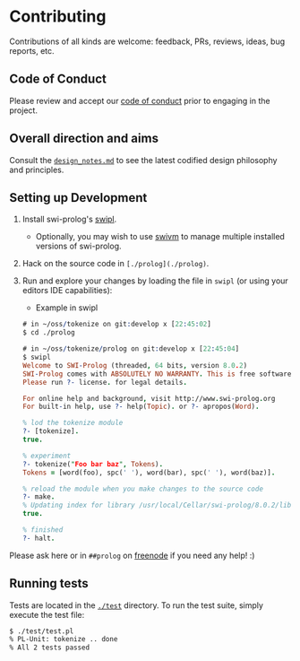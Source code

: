 # Contributing

Contributions of all kinds are welcome: feedback, PRs, reviews, ideas, bug
reports, etc.

## Code of Conduct

Please review and accept our [code of conduct](CODE_OF_CONDUCT.md) prior to
engaging in the project.

## Overall direction and aims

Consult the [`design_notes.md`](design_notes.md) to see the latest codified
design philosophy and principles.

## Setting up Development

1. Install swi-prolog's [swipl](http://www.swi-prolog.org/download/stable).
    - Optionally, you may wish to use [swivm](https://github.com/fnogatz/swivm) to
      manage multiple installed versions of swi-prolog.
2. Hack on the source code in `[./prolog](./prolog)`.
3. Run and explore your changes by loading the file in `swipl` (or using your
   editors IDE capabilities):
    - Example in swipl

    ```prolog
    # in ~/oss/tokenize on git:develop x [22:45:02]
    $ cd ./prolog

    # in ~/oss/tokenize/prolog on git:develop x [22:45:04]
    $ swipl
    Welcome to SWI-Prolog (threaded, 64 bits, version 8.0.2)
    SWI-Prolog comes with ABSOLUTELY NO WARRANTY. This is free software.
    Please run ?- license. for legal details.

    For online help and background, visit http://www.swi-prolog.org
    For built-in help, use ?- help(Topic). or ?- apropos(Word).

    % lod the tokenize module
    ?- [tokenize].
    true.

    % experiment
    ?- tokenize("Foo bar baz", Tokens).
    Tokens = [word(foo), spc(' '), word(bar), spc(' '), word(baz)].

    % reload the module when you make changes to the source code
    ?- make.
    % Updating index for library /usr/local/Cellar/swi-prolog/8.0.2/libexec/lib/swipl/library/
    true.

    % finished
    ?- halt.
    ```

Please ask here or in `##prolog` on [freenode](https://freenode.net/) if you
need any help! :)

## Running tests

Tests are located in the [`./test`](./test) directory. To run the test suite,
simply execute the test file:

```sh
$ ./test/test.pl
% PL-Unit: tokenize .. done
% All 2 tests passed
```

